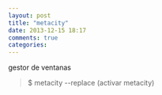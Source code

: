 ```yaml
---
layout: post
title: "metacity"
date: 2013-12-15 18:17
comments: true
categories: 
---
```

gestor de ventanas

>$ metacity --replace (activar metacity)

